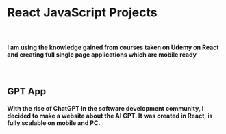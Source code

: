 <h1> React JavaScript Projects </h1>
<br/>
<h4> I am using the knowledge gained from courses taken on Udemy on React and creating full single page applications which are mobile ready </h4>
<br/>

<h2> GPT App </h2>

<h4> With the rise of ChatGPT in the software development community, I decided to make a website about the AI GPT. It was created in React, is fully scalable on mobile and PC. </h4>

